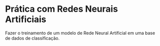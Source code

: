 # Prática com Redes Neurais Artificiais

Fazer o treinamento de um modelo de Rede Neural Artificial em uma base de dados de classificação.
